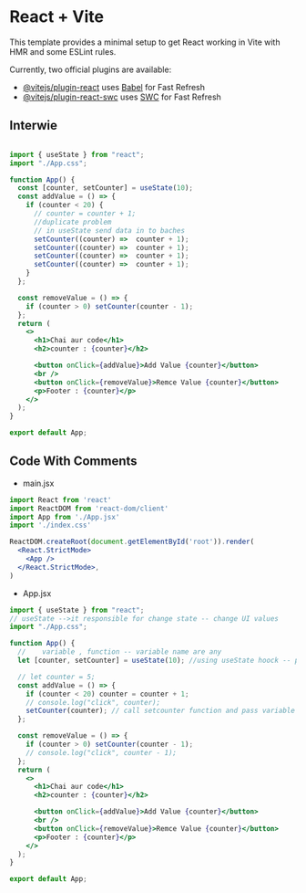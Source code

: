 # React + Vite

This template provides a minimal setup to get React working in Vite with HMR and some ESLint rules.

Currently, two official plugins are available:

- [@vitejs/plugin-react](https://github.com/vitejs/vite-plugin-react/blob/main/packages/plugin-react/README.md) uses [Babel](https://babeljs.io/) for Fast Refresh
- [@vitejs/plugin-react-swc](https://github.com/vitejs/vite-plugin-react-swc) uses [SWC](https://swc.rs/) for Fast Refresh


## Interwie

```jsx

import { useState } from "react";
import "./App.css";

function App() {
  const [counter, setCounter] = useState(10);
  const addValue = () => {
    if (counter < 20) {
      // counter = counter + 1;
      //duplicate problem
      // in useState send data in to baches 
      setCounter((counter) =>  counter + 1);
      setCounter((counter) =>  counter + 1);
      setCounter((counter) =>  counter + 1);
      setCounter((counter) =>  counter + 1);
    }
  };

  const removeValue = () => {
    if (counter > 0) setCounter(counter - 1);
  };
  return (
    <>
      <h1>Chai aur code</h1>
      <h2>counter : {counter}</h2>

      <button onClick={addValue}>Add Value {counter}</button>
      <br />
      <button onClick={removeValue}>Remce Value {counter}</button>
      <p>Footer : {counter}</p>
    </>
  );
}

export default App;


```

## Code With Comments
- main.jsx

```jsx
import React from 'react'
import ReactDOM from 'react-dom/client'
import App from './App.jsx'
import './index.css'

ReactDOM.createRoot(document.getElementById('root')).render(
  <React.StrictMode>
    <App />
  </React.StrictMode>,
)

```

- App.jsx
```jsx
import { useState } from "react";
// useState -->it responsible for change state -- change UI values
import "./App.css";

function App() {
  //    variable , function -- variable name are any
  let [counter, setCounter] = useState(10); //using useState hoock -- pass default value any -- it reruens two values in array form

  // let counter = 5;
  const addValue = () => {
    if (counter < 20) counter = counter + 1;
    // console.log("click", counter);
    setCounter(counter); // call setcounter function and pass variable
  };

  const removeValue = () => {
    if (counter > 0) setCounter(counter - 1);
    // console.log("click", counter - 1);
  };
  return (
    <>
      <h1>Chai aur code</h1>
      <h2>counter : {counter}</h2>

      <button onClick={addValue}>Add Value {counter}</button>
      <br />
      <button onClick={removeValue}>Remce Value {counter}</button>
      <p>Footer : {counter}</p>
    </>
  );
}

export default App;

```